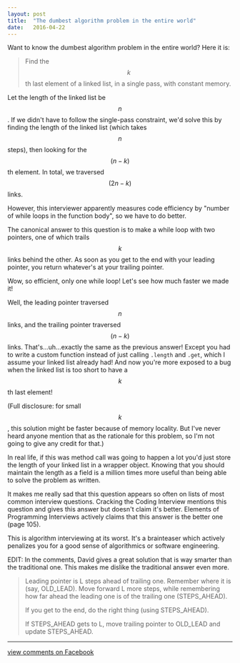 ```yaml
---
layout: post
title:  "The dumbest algorithm problem in the entire world"
date:   2016-04-22
---
```


Want to know the dumbest algorithm problem in the entire world? Here it is:

> Find the $$ k$$th last element of a linked list, in a single pass, with constant memory.

Let the length of the linked list be $$ n$$. If we didn't have to follow the single-pass constraint, we'd solve this by finding the length of the linked list (which takes $$ n$$ steps), then looking for the $$(n - k)$$th element. In total, we traversed $$(2n - k)$$ links.

However, this interviewer apparently measures code efficiency by "number of while loops in the function body", so we have to do better.

The canonical answer to this question is to make a while loop with two pointers, one of which trails $$ k$$ links behind the other. As soon as you get to the end with your leading pointer, you return whatever's at your trailing pointer.

Wow, so efficient, only one while loop! Let's see how much faster we made it!

Well, the leading pointer traversed $$ n$$ links, and the trailing pointer traversed $$ (n - k)$$ links. That's...uh...exactly the same as the previous answer! Except you had to write a custom function instead of just calling `.length` and `.get`, which I assume your linked list already had! And now you're more exposed to a bug when the linked list is too short to have a $$ k$$th last element!

(Full disclosure: for small $$ k$$, this solution might be faster because of memory locality. But I've never heard anyone mention that as the rationale for this problem, so I'm not going to give any credit for that.)

In real life, if this was method call was going to happen a lot you'd just store the length of your linked list in a wrapper object. Knowing that you should maintain the length as a field is a million times more useful than being able to solve the problem as written.

It makes me really sad that this question appears so often on lists of most common interview questions. Cracking the Coding Interview mentions this question and gives this answer but doesn't claim it's better. Elements of Programming Interviews actively claims that this answer is the better one (page 105).

This is algorithm interviewing at its worst. It's a brainteaser which actively penalizes you for a good sense of algorithmics or software engineering.

EDIT: In the comments, David gives a great solution that is way smarter than the traditional one. This makes me dislike the traditional answer even more.

> <p>Leading pointer is L steps ahead of trailing one. Remember where it is (say, OLD_LEAD). Move forward L more steps, while remembering how far ahead the leading one is of the trailing one (STEPS_AHEAD).</p><p>If you get to the end, do the right thing (using STEPS_AHEAD).</p><p>If STEPS_AHEAD gets to L, move trailing pointer to OLD_LEAD and update STEPS_AHEAD.</p>

-----

[view comments on Facebook](https://www.facebook.com/bshlgrs/posts/10207496299980380?pnref=story)
